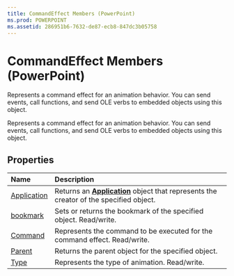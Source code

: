 ```yaml
---
title: CommandEffect Members (PowerPoint)
ms.prod: POWERPOINT
ms.assetid: 286951b6-7632-de87-ecb8-847dc3b05758
---
```



# CommandEffect Members (PowerPoint)
Represents a command effect for an animation behavior. You can send events, call functions, and send OLE verbs to embedded objects using this object.

Represents a command effect for an animation behavior. You can send events, call functions, and send OLE verbs to embedded objects using this object.


## Properties



|**Name**|**Description**|
|:-----|:-----|
|[Application](commandeffect-application-property-powerpoint.md)|Returns an  **[Application](application-object-powerpoint.md)** object that represents the creator of the specified object.|
|[bookmark](commandeffect-bookmark-property-powerpoint.md)|Sets or returns the bookmark of the specified object. Read/write.|
|[Command](commandeffect-command-property-powerpoint.md)|Represents the command to be executed for the command effect. Read/write.|
|[Parent](commandeffect-parent-property-powerpoint.md)|Returns the parent object for the specified object.|
|[Type](commandeffect-type-property-powerpoint.md)|Represents the type of animation. Read/write.|

